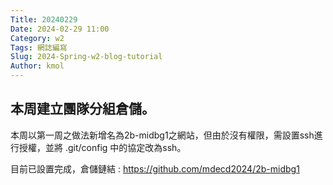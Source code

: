 ```yaml
---
Title: 20240229
Date: 2024-02-29 11:00
Category: w2
Tags: 網誌編寫
Slug: 2024-Spring-w2-blog-tutorial
Author: kmol
---
```


## 本周建立團隊分組倉儲。

<!-- PELICAN_END_SUMMARY -->

  本周以第一周之做法新增名為2b-midbg1之網站，但由於沒有權限，需設置ssh進行授權，並將 .git/config 中的協定改為ssh。

  目前已設置完成，倉儲鏈結 : <https://github.com/mdecd2024/2b-midbg1>